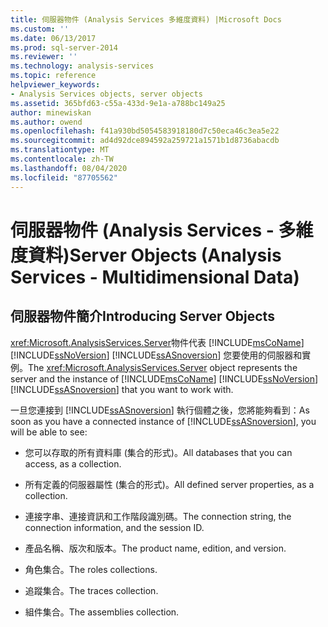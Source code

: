 ```yaml
---
title: 伺服器物件 (Analysis Services 多維度資料) |Microsoft Docs
ms.custom: ''
ms.date: 06/13/2017
ms.prod: sql-server-2014
ms.reviewer: ''
ms.technology: analysis-services
ms.topic: reference
helpviewer_keywords:
- Analysis Services objects, server objects
ms.assetid: 365bfd63-c55a-433d-9e1a-a788bc149a25
author: minewiskan
ms.author: owend
ms.openlocfilehash: f41a930bd5054583918180d7c50eca46c3ea5e22
ms.sourcegitcommit: ad4d92dce894592a259721a1571b1d8736abacdb
ms.translationtype: MT
ms.contentlocale: zh-TW
ms.lasthandoff: 08/04/2020
ms.locfileid: "87705562"
---
```

# <a name="server-objects-analysis-services---multidimensional-data"></a><span data-ttu-id="ad2f6-102">伺服器物件 (Analysis Services - 多維度資料)</span><span class="sxs-lookup"><span data-stu-id="ad2f6-102">Server Objects (Analysis Services - Multidimensional Data)</span></span>
    
## <a name="introducing-server-objects"></a><span data-ttu-id="ad2f6-103">伺服器物件簡介</span><span class="sxs-lookup"><span data-stu-id="ad2f6-103">Introducing Server Objects</span></span>  
 <span data-ttu-id="ad2f6-104"><xref:Microsoft.AnalysisServices.Server>物件代表 [!INCLUDE[msCoName](../../../includes/msconame-md.md)] [!INCLUDE[ssNoVersion](../../../includes/ssnoversion-md.md)] [!INCLUDE[ssASnoversion](../../../includes/ssasnoversion-md.md)] 您要使用的伺服器和實例。</span><span class="sxs-lookup"><span data-stu-id="ad2f6-104">The <xref:Microsoft.AnalysisServices.Server> object represents the server and the instance of [!INCLUDE[msCoName](../../../includes/msconame-md.md)] [!INCLUDE[ssNoVersion](../../../includes/ssnoversion-md.md)] [!INCLUDE[ssASnoversion](../../../includes/ssasnoversion-md.md)] that you want to work with.</span></span>  
  
 <span data-ttu-id="ad2f6-105">一旦您連接到 [!INCLUDE[ssASnoversion](../../../includes/ssasnoversion-md.md)] 執行個體之後，您將能夠看到：</span><span class="sxs-lookup"><span data-stu-id="ad2f6-105">As soon as you have a connected instance of [!INCLUDE[ssASnoversion](../../../includes/ssasnoversion-md.md)], you will be able to see:</span></span>  
  
-   <span data-ttu-id="ad2f6-106">您可以存取的所有資料庫 (集合的形式)。</span><span class="sxs-lookup"><span data-stu-id="ad2f6-106">All databases that you can access, as a collection.</span></span>  
  
-   <span data-ttu-id="ad2f6-107">所有定義的伺服器屬性 (集合的形式)。</span><span class="sxs-lookup"><span data-stu-id="ad2f6-107">All defined server properties, as a collection.</span></span>  
  
-   <span data-ttu-id="ad2f6-108">連接字串、連接資訊和工作階段識別碼。</span><span class="sxs-lookup"><span data-stu-id="ad2f6-108">The connection string, the connection information, and the session ID.</span></span>  
  
-   <span data-ttu-id="ad2f6-109">產品名稱、版次和版本。</span><span class="sxs-lookup"><span data-stu-id="ad2f6-109">The product name, edition, and version.</span></span>  
  
-   <span data-ttu-id="ad2f6-110">角色集合。</span><span class="sxs-lookup"><span data-stu-id="ad2f6-110">The roles collections.</span></span>  
  
-   <span data-ttu-id="ad2f6-111">追蹤集合。</span><span class="sxs-lookup"><span data-stu-id="ad2f6-111">The traces collection.</span></span>  
  
-   <span data-ttu-id="ad2f6-112">組件集合。</span><span class="sxs-lookup"><span data-stu-id="ad2f6-112">The assemblies collection.</span></span>  
  
  
